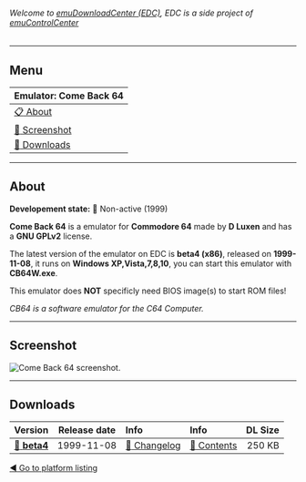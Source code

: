 ###### Welcome to [emuDownloadCenter (EDC)](https://github.com/PhoenixInteractiveNL/emuDownloadCenter/wiki/), EDC is a side project of [emuControlCenter](https://github.com/PhoenixInteractiveNL/emuControlCenter/wiki/)
***
## Menu
| **Emulator: Come Back 64** |
|:---------|
| [:clipboard: About](#about) |
| [:sunrise: Screenshot](#screen) |
| [:floppy_disk: Downloads](#downloads) |
***
## About
**Developement state:** :red_circle: Non-active (1999)

**Come Back 64** is a emulator for **Commodore 64** made by **D Luxen** and has a **GNU GPLv2** license.

The latest version of the emulator on EDC is **beta4 (x86)**, released on **1999-11-08**, it runs on **Windows XP,Vista,7,8,10**, you can start this emulator with **CB64W.exe**.

This emulator does **NOT** specificly need BIOS image(s) to start ROM files!

_CB64 is a software emulator for the C64 Computer._
***
## Screenshot
![](https://raw.githubusercontent.com/PhoenixInteractiveNL/emuDownloadCenter/master/hooks/comeback64/emulator_screen_01.jpg "Come Back 64 screenshot.")
***
## Downloads
| Version  | Release date  | Info       | Info       | DL Size    |
|:---------|:-------------:|:-----------|:-----------|-----------:|
| [:floppy_disk: **beta4**](https://github.com/PhoenixInteractiveNL/edc-repo0002/raw/master/comeback64/beta4.7z) | 1999-11-08 | [:page_facing_up: Changelog](https://github.com/PhoenixInteractiveNL/edc-repo0002/blob/master/comeback64/beta4_changelog.txt) | [:mag_right: Contents](https://github.com/PhoenixInteractiveNL/edc-repo0002/blob/master/comeback64/beta4_contents.txt) | 250 KB |

[:arrow_backward: Go to platform listing](https://github.com/PhoenixInteractiveNL/emuDownloadCenter/wiki/EDC-Platform-List)
